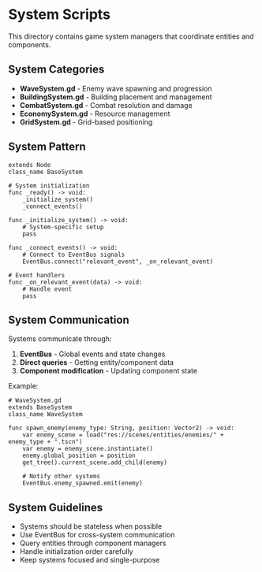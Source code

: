 # System Scripts

This directory contains game system managers that coordinate entities and components.

## System Categories

- **WaveSystem.gd** - Enemy wave spawning and progression
- **BuildingSystem.gd** - Building placement and management
- **CombatSystem.gd** - Combat resolution and damage
- **EconomySystem.gd** - Resource management
- **GridSystem.gd** - Grid-based positioning

## System Pattern

```gdscript
extends Node
class_name BaseSystem

# System initialization
func _ready() -> void:
    _initialize_system()
    _connect_events()

func _initialize_system() -> void:
    # System-specific setup
    pass

func _connect_events() -> void:
    # Connect to EventBus signals
    EventBus.connect("relevant_event", _on_relevant_event)

# Event handlers
func _on_relevant_event(data) -> void:
    # Handle event
    pass
```

## System Communication

Systems communicate through:
1. **EventBus** - Global events and state changes
2. **Direct queries** - Getting entity/component data
3. **Component modification** - Updating component state

Example:
```gdscript
# WaveSystem.gd
extends BaseSystem
class_name WaveSystem

func spawn_enemy(enemy_type: String, position: Vector2) -> void:
    var enemy_scene = load("res://scenes/entities/enemies/" + enemy_type + ".tscn")
    var enemy = enemy_scene.instantiate()
    enemy.global_position = position
    get_tree().current_scene.add_child(enemy)
    
    # Notify other systems
    EventBus.enemy_spawned.emit(enemy)
```

## System Guidelines

- Systems should be stateless when possible
- Use EventBus for cross-system communication
- Query entities through component managers
- Handle initialization order carefully
- Keep systems focused and single-purpose
